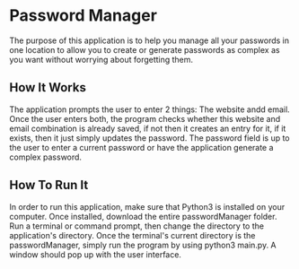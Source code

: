 # Password Manager

The purpose of this application is to help you manage all your passwords in one location to allow you to create or generate passwords as complex as you want without worrying about forgetting them. 

## How It Works

The application prompts the user to enter 2 things: The website andd email. Once the user enters both, the program checks whether this website and email combination is already saved, if not then it creates an entry for it, if it exists, then it just simply updates the password. The password field is up to the user to enter a current password or have the application generate a complex password. 

## How To Run It

In order to run this application, make sure that Python3 is installed on your computer. Once installed, download the entire passwordManager folder. Run a terminal or command prompt, then change the directory to the application's directory. Once the terminal's current directory is the passwordManager, simply run the program by using python3 main.py. A window should pop up with the user interface.
